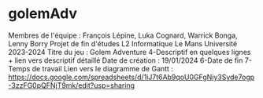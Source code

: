 # golemAdv
Membres de l'équipe : François Lépine, Luka Cognard, Warrick Bonga, Lenny Borry
Projet de fin d'études L2 Informatique Le Mans Université 2023-2024
Titre du jeu : Golem Adventure
4-Descriptif en quelques lignes + lien vers descriptif détaillé
Date de création : 19/01/2024
6-Date de fin
7-Temps de travail
Lien vers le diagramme de Gantt : https://docs.google.com/spreadsheets/d/1iJ7t6Ab9qoU0GFgNiy3Syde7ogp-3zzFG0pQFNjT9mk/edit?usp=sharing
